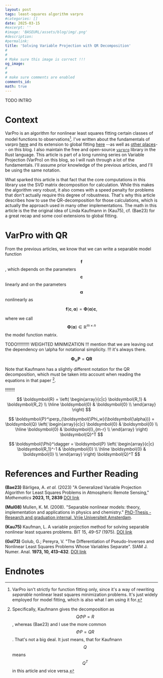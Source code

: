 ```yaml
---
layout: post
tags: least-squares algorithm varpro
#categories: []
date: 2025-03-15
#excerpt: ''
#image: 'BASEURL/assets/blog/img/.png'
#description:
#permalink:
title: 'Solving Variable Projection with QR Decomposition'
#
#
# Make sure this image is correct !!!
og_image: 
#
#
# make sure comments are enabled
comments_id: 
math: true
---
```


TODO INTRO

# Context

VarPro is an algorithm for nonlinear least squares fitting certain classes of model functions
to observations[^fitting]. I've written about the fundamentals of varpro
[here](/blog/2020/variable-projection-part-1-fundamentals/) and its extension
to global fitting [here](/blog/2024/variable-projection-part-2-multiple-right-hand-sides/)
--as well as [other places](/blog/tags/#varpro)-- on this blog. I also maintain
the free and open-source [`varpro`](https://crates.io/crates/varpro) library in the Rust
language. This article is part of a long running series on Variable Projection (VarPro)
on this blog, so I will rush through a lot of the fundamentals. I'll
assume prior knowledge of the previous articles, and I'll be using
the same notation.

What sparked this article is that fact that the core computations in
this library use the SVD matrix decomposition for calculation. While this makes
the algorithm very robust, it also comes with a speed penalty for problems that
don't actually require this degree of robustness. That's why this article describes
how to use the QR-decomposition for those calculations, which is actually the
approach used in many other implementations. The math in this article is the
the original idea of Linda Kaufmann in (Kau75), cf. (Bae23) for a great recap
and some cool extensions to global fitting.

# VarPro with QR

From the previous articles, we know that we can write a separable model function
$$\boldsymbol{f}$$, which depends on the parameters $$\boldsymbol{c}$$ linearly
and on the parameters $$\boldsymbol{\alpha}$$ nonlinearly as

$$
\boldsymbol{f}(\boldsymbol{c},\boldsymbol{\alpha}) = \boldsymbol{\Phi}(\boldsymbol{\alpha})\boldsymbol{c},
$$

where we call $$\boldsymbol{\Phi}(\boldsymbol{\alpha}) \in \mathbb{R}^{m \times n}$$ the model function matrix.


TODO!!!!!!!!!! WEIGHTED MINIMIZATION
!!! mention that we are leaving out the dependency on \alpha for notational simplicity.
!!! it's always there.

$$\boldsymbol{\Phi}_w\boldsymbol{P} = \boldsymbol{Q} \boldsymbol{R}$$

Note that Kaufmann has a slightly different notation for the QR decomposition,
which must be taken into account when reading the equations in that paper [^kaufmann-qr].

!!!!!!!!

$$
\boldsymbol{R} = \left(
\begin{array}{c|c}
\boldsymbol{R_1} & \boldsymbol{R_2} \\
\hline
\boldsymbol{0} & \boldsymbol{0} \\
\end{array}
\right)
$$


$$
\boldsymbol{P}^\perp_{\boldsymbol{\Phi_w}(\boldsymbol{\alpha})} = 
\boldsymbol{Q}
\left(
\begin{array}{c|c}
\boldsymbol{0} & \boldsymbol{0} \\
\hline
\boldsymbol{0} & \boldsymbol{I}_{m-r} \\
\end{array}
\right)
\boldsymbol{Q}^T
$$


$$
\boldsymbol{\Phi}^\dagger = 
\boldsymbol{P}
\left(
\begin{array}{c|c}
\boldsymbol{R_1}^-1 & \boldsymbol{0} \\
\hline
\boldsymbol{0} & \boldsymbol{0} \\
\end{array}
\right)
\boldsymbol{Q}^T
$$


# References and Further Reading

**(Bae23)** Bärligea, A. *et al.* (2023) "A Generalized Variable Projection
Algorithm for Least Squares Problems in Atmospheric Remote Sensing,"
*Mathematics* **2023, 11, 2839** [DOI link](https://doi.org/10.3390/math11132839)

**(Mul08)** Mullen, K. M. (2008). "Separable nonlinear models: theory,
implementation and applications in physics and chemistry."
[PhD-Thesis - Research and graduation internal, Vrije Universiteit Amsterdam](https://research.vu.nl/ws/portalfiles/portal/75843866/complete%20dissertation.pdf).

**(Kau75)** Kaufman, L. A variable projection method for solving
separable nonlinear least squares problems.
BIT 15, 49–57 (1975). [DOI link](https://doi.org/10.1007/BF01932995)

**(Gol73)** Golub, G.; Pereyra, V. "The Differentiation of Pseudo-Inverses
and Nonlinear Least Squares Problems Whose Variables Separate".
SIAM J. Numer. Anal. **1973, 10, 413–432**. [DOI link](https://doi.org/10.1137/0710036)

# Endnotes

[^fitting]: VarPro isn't strictly for function fitting only, since it's a way of rewriting _separable_ nonlinear least squares minimization problems. It's just widely employed for model fitting, which is also what I am using it for.
[^kaufmann-qr]: Specifically, Kaufmann gives the decomposition as $$Q\Phi P = R$$, whereas (Bae23) and I use the more common $$\Phi P = QR$$. That's not a big deal. It just means, that for Kaufmann $$Q$$ means $$Q^T$$ in this article and vice versa.
